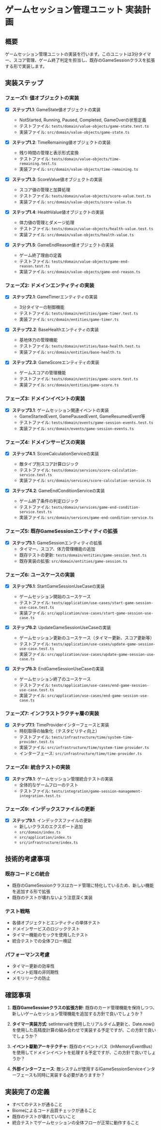 # ゲームセッション管理ユニット 実装計画

## 概要
ゲームセッション管理ユニットの実装を行います。このユニットは3分タイマー、スコア管理、ゲーム終了判定を担当し、既存のGameSessionクラスを拡張する形で実装します。

## 実装ステップ

### フェーズ1: 値オブジェクトの実装
- [x] **ステップ1.1**: GameState値オブジェクトの実装
  - NotStarted, Running, Paused, Completed, GameOverの状態定義
  - テストファイル: `tests/domain/value-objects/game-state.test.ts`
  - 実装ファイル: `src/domain/value-objects/game-state.ts`

- [x] **ステップ1.2**: TimeRemaining値オブジェクトの実装
  - 残り時間の管理と表示形式変換
  - テストファイル: `tests/domain/value-objects/time-remaining.test.ts`
  - 実装ファイル: `src/domain/value-objects/time-remaining.ts`

- [x] **ステップ1.3**: ScoreValue値オブジェクトの実装
  - スコア値の管理と加算処理
  - テストファイル: `tests/domain/value-objects/score-value.test.ts`
  - 実装ファイル: `src/domain/value-objects/score-value.ts`

- [x] **ステップ1.4**: HealthValue値オブジェクトの実装
  - 体力値の管理とダメージ処理
  - テストファイル: `tests/domain/value-objects/health-value.test.ts`
  - 実装ファイル: `src/domain/value-objects/health-value.ts`

- [x] **ステップ1.5**: GameEndReason値オブジェクトの実装
  - ゲーム終了理由の定義
  - テストファイル: `tests/domain/value-objects/game-end-reason.test.ts`
  - 実装ファイル: `src/domain/value-objects/game-end-reason.ts`

### フェーズ2: ドメインエンティティの実装
- [x] **ステップ2.1**: GameTimerエンティティの実装
  - 3分タイマーの制御機能
  - テストファイル: `tests/domain/entities/game-timer.test.ts`
  - 実装ファイル: `src/domain/entities/game-timer.ts`

- [x] **ステップ2.2**: BaseHealthエンティティの実装
  - 基地体力の管理機能
  - テストファイル: `tests/domain/entities/base-health.test.ts`
  - 実装ファイル: `src/domain/entities/base-health.ts`

- [x] **ステップ2.3**: GameScoreエンティティの実装
  - ゲームスコアの管理機能
  - テストファイル: `tests/domain/entities/game-score.test.ts`
  - 実装ファイル: `src/domain/entities/game-score.ts`

### フェーズ3: ドメインイベントの実装
- [x] **ステップ3.1**: ゲームセッション関連イベントの実装
  - GameStartedEvent, GamePausedEvent, GameResumedEvent等
  - テストファイル: `tests/domain/events/game-session-events.test.ts`
  - 実装ファイル: `src/domain/events/game-session-events.ts`

### フェーズ4: ドメインサービスの実装
- [x] **ステップ4.1**: ScoreCalculationServiceの実装
  - 敵タイプ別スコア計算ロジック
  - テストファイル: `tests/domain/services/score-calculation-service.test.ts`
  - 実装ファイル: `src/domain/services/score-calculation-service.ts`

- [x] **ステップ4.2**: GameEndConditionServiceの実装
  - ゲーム終了条件の判定ロジック
  - テストファイル: `tests/domain/services/game-end-condition-service.test.ts`
  - 実装ファイル: `src/domain/services/game-end-condition-service.ts`

### フェーズ5: 既存GameSessionエンティティの拡張
- [x] **ステップ5.1**: GameSessionエンティティの拡張
  - タイマー、スコア、体力管理機能の追加
  - 既存テストの更新: `tests/domain/entities/game-session.test.ts`
  - 既存実装の拡張: `src/domain/entities/game-session.ts`

### フェーズ6: ユースケースの実装
- [x] **ステップ6.1**: StartGameSessionUseCaseの実装
  - ゲームセッション開始のユースケース
  - テストファイル: `tests/application/use-cases/start-game-session-use-case.test.ts`
  - 実装ファイル: `src/application/use-cases/start-game-session-use-case.ts`

- [x] **ステップ6.2**: UpdateGameSessionUseCaseの実装
  - ゲームセッション更新のユースケース（タイマー更新、スコア更新等）
  - テストファイル: `tests/application/use-cases/update-game-session-use-case.test.ts`
  - 実装ファイル: `src/application/use-cases/update-game-session-use-case.ts`

- [x] **ステップ6.3**: EndGameSessionUseCaseの実装
  - ゲームセッション終了のユースケース
  - テストファイル: `tests/application/use-cases/end-game-session-use-case.test.ts`
  - 実装ファイル: `src/application/use-cases/end-game-session-use-case.ts`

### フェーズ7: インフラストラクチャ層の実装
- [x] **ステップ7.1**: TimeProviderインターフェースと実装
  - 時刻取得の抽象化（テスタビリティ向上）
  - テストファイル: `tests/infrastructure/time/system-time-provider.test.ts`
  - 実装ファイル: `src/infrastructure/time/system-time-provider.ts`
  - インターフェース: `src/infrastructure/time/time-provider.ts`

### フェーズ8: 統合テストの実装
- [x] **ステップ8.1**: ゲームセッション管理統合テストの実装
  - 全体的なゲームフローのテスト
  - テストファイル: `tests/integration/game-session-management-integration.test.ts`

### フェーズ9: インデックスファイルの更新
- [x] **ステップ9.1**: インデックスファイルの更新
  - 新しいクラスのエクスポート追加
  - `src/domain/index.ts`
  - `src/application/index.ts`
  - `src/infrastructure/index.ts`

## 技術的考慮事項

### 既存コードとの統合
- 既存のGameSessionクラスはカード管理に特化しているため、新しい機能を追加する形で拡張
- 既存のテストが壊れないよう注意深く実装

### テスト戦略
- 各値オブジェクトとエンティティの単体テスト
- ドメインサービスのロジックテスト
- タイマー機能のモックを使用したテスト
- 統合テストでの全体フロー検証

### パフォーマンス考慮
- タイマー更新の効率性
- イベント処理の非同期性
- メモリリークの防止

## 確認事項

1. **既存GameSessionクラスの拡張方針**: 既存のカード管理機能を保持しつつ、新しいゲームセッション管理機能を追加する方針で良いでしょうか？

2. **タイマー実装方式**: setIntervalを使用したリアルタイム更新と、Date.now()を使用した高精度計算の組み合わせで実装する予定ですが、この方針で良いでしょうか？

3. **イベント駆動アーキテクチャ**: 既存のイベントバス（InMemoryEventBus）を使用してドメインイベントを処理する予定ですが、この方針で良いでしょうか？

4. **外部インターフェース**: 敵システムが使用するIGameSessionServiceインターフェースも同時に実装する必要がありますか？

## 実装完了の定義
- すべてのテストが通ること
- Biomeによるコード品質チェックが通ること
- 既存のテストが壊れていないこと
- 統合テストでゲームセッションの全体フローが正常に動作すること